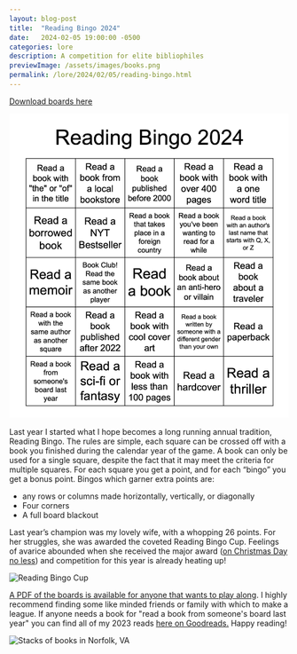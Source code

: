 ```yaml
---
layout: blog-post
title:  "Reading Bingo 2024"
date:   2024-02-05 19:00:00 -0500
categories: lore
description: A competition for elite bibliophiles
previewImage: /assets/images/books.png
permalink: /lore/2024/02/05/reading-bingo.html
---
```


[Download boards here](/assets/docs/reading-bingo-2024.pdf "Download boards here")

<div class="album-art">
    <img src="/assets/images/reading-bingo-2024.png" alt="Reading Bingo Board" />
</div>

Last year I started what I hope becomes a long running annual tradition, Reading Bingo. The rules are simple, each square can be crossed off with a book you finished during the calendar year of the game. A book can only be used for a single square, despite the fact that it may meet the criteria for multiple squares. For each square you get a point, and for each “bingo” you get a bonus point. Bingos which garner extra points are:
* any rows or columns made horizontally, vertically, or diagonally
* Four corners
* A full board blackout

Last year’s champion was my lovely wife, with a whopping 26 points. For her struggles, she was awarded the coveted Reading Bingo Cup. Feelings of avarice abounded when she received the major award ([on Christmas Day no less](https://www.youtube.com/watch?v=ZNyqYeIyOUc)) and competition for this year is already heating up!

<div class="album-art">
    <img src="/assets/images/rb-cup.png" alt="Reading Bingo Cup" />
</div>

[A PDF of the boards is available for anyone that wants to play along](/assets/docs/reading-bingo-2024.pdf "Download reading bingo boards"). I highly recommend finding some like minded friends or family with which to make a league. If anyone needs a book for "read a book from someone's board last year" you can find all of my 2023 reads [here on Goodreads.](https://www.goodreads.com/review/list/103225612?shelf=2023) Happy reading!

<div class="album-art">
    <img src="/assets/images/books-large.png" alt="Stacks of books in Norfolk, VA" />
</div>
